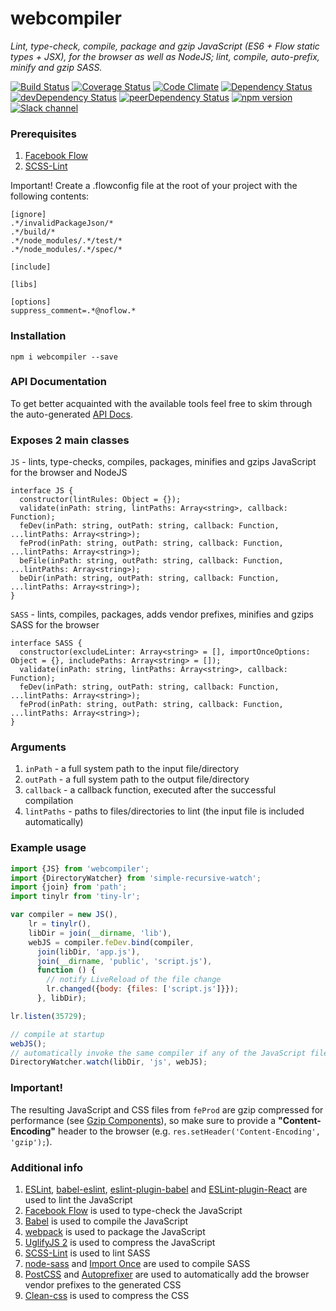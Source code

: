 # webcompiler
*Lint, type-check, compile, package and gzip JavaScript (ES6 + Flow static types + JSX), for the browser as well as
NodeJS; lint, compile, auto-prefix, minify and gzip SASS.*

[![Build Status](https://travis-ci.org/thealjey/webcompiler.svg?branch=master)](https://travis-ci.org/thealjey/webcompiler)
[![Coverage Status](https://coveralls.io/repos/thealjey/webcompiler/badge.svg?branch=master&service=github)](https://coveralls.io/github/thealjey/webcompiler?branch=master)
[![Code Climate](https://codeclimate.com/github/thealjey/webcompiler/badges/gpa.svg)](https://codeclimate.com/github/thealjey/webcompiler)
[![Dependency Status](https://david-dm.org/thealjey/webcompiler.svg)](https://david-dm.org/thealjey/webcompiler)
[![devDependency Status](https://david-dm.org/thealjey/webcompiler/dev-status.svg)](https://david-dm.org/thealjey/webcompiler#info=devDependencies)
[![peerDependency Status](https://david-dm.org/thealjey/webcompiler/peer-status.svg)](https://david-dm.org/thealjey/webcompiler#info=peerDependencies)
[![npm version](https://badge.fury.io/js/webcompiler.svg)](http://badge.fury.io/js/webcompiler)
[![Slack channel](https://img.shields.io/badge/slack-webcompiler-blue.svg)](https://webcompiler.slack.com/messages/general)

### Prerequisites

1. [Facebook Flow](http://flowtype.org/)
2. [SCSS-Lint](https://github.com/brigade/scss-lint)

Important! Create a .flowconfig file at the root of your project with the following contents:

```
[ignore]
.*/invalidPackageJson/*
.*/build/*
.*/node_modules/.*/test/*
.*/node_modules/.*/spec/*

[include]

[libs]

[options]
suppress_comment=.*@noflow.*
```

### Installation

```
npm i webcompiler --save
```

### API Documentation

To get better acquainted with the available tools feel free to skim through the auto-generated
[API Docs](https://rawgit.com/thealjey/webcompiler/master/docs/index.html).

### Exposes 2 main classes

`JS` - lints, type-checks, compiles, packages, minifies and gzips JavaScript for the browser and NodeJS

```
interface JS {
  constructor(lintRules: Object = {});
  validate(inPath: string, lintPaths: Array<string>, callback: Function);
  feDev(inPath: string, outPath: string, callback: Function, ...lintPaths: Array<string>);
  feProd(inPath: string, outPath: string, callback: Function, ...lintPaths: Array<string>);
  beFile(inPath: string, outPath: string, callback: Function, ...lintPaths: Array<string>);
  beDir(inPath: string, outPath: string, callback: Function, ...lintPaths: Array<string>);
}
```
`SASS` - lints, compiles, packages, adds vendor prefixes, minifies and gzips SASS for the browser

```
interface SASS {
  constructor(excludeLinter: Array<string> = [], importOnceOptions: Object = {}, includePaths: Array<string> = []);
  validate(inPath: string, lintPaths: Array<string>, callback: Function);
  feDev(inPath: string, outPath: string, callback: Function, ...lintPaths: Array<string>);
  feProd(inPath: string, outPath: string, callback: Function, ...lintPaths: Array<string>);
}
```

### Arguments

1. `inPath` - a full system path to the input file/directory
2. `outPath` - a full system path to the output file/directory
3. `callback` - a callback function, executed after the successful compilation
4. `lintPaths` - paths to files/directories to lint (the input file is included automatically)

### Example usage

```javascript
import {JS} from 'webcompiler';
import {DirectoryWatcher} from 'simple-recursive-watch';
import {join} from 'path';
import tinylr from 'tiny-lr';

var compiler = new JS(),
    lr = tinylr(),
    libDir = join(__dirname, 'lib'),
    webJS = compiler.feDev.bind(compiler,
      join(libDir, 'app.js'),
      join(__dirname, 'public', 'script.js'),
      function () {
        // notify LiveReload of the file change
        lr.changed({body: {files: ['script.js']}});
      }, libDir);

lr.listen(35729);

// compile at startup
webJS();
// automatically invoke the same compiler if any of the JavaScript files change
DirectoryWatcher.watch(libDir, 'js', webJS);
```

### Important!

The resulting JavaScript and CSS files from `feProd` are gzip compressed for performance
(see [Gzip Components](https://developer.yahoo.com/performance/rules.html#gzip)), so make sure to provide a
**"Content-Encoding"** header to the browser (e.g. `res.setHeader('Content-Encoding', 'gzip');`).

### Additional info

1. [ESLint](https://github.com/eslint/eslint), [babel-eslint](https://github.com/babel/babel-eslint),
[eslint-plugin-babel](https://github.com/babel/eslint-plugin-babel) and
[ESLint-plugin-React](https://github.com/yannickcr/eslint-plugin-react) are used to lint the JavaScript
2. [Facebook Flow](http://flowtype.org/) is used to type-check the JavaScript
3. [Babel](https://babeljs.io/) is used to compile the JavaScript
4. [webpack](http://webpack.github.io/) is used to package the JavaScript
5. [UglifyJS 2](https://github.com/mishoo/UglifyJS2) is used to compress the JavaScript
6. [SCSS-Lint](https://github.com/brigade/scss-lint) is used to lint SASS
7. [node-sass](https://github.com/sass/node-sass) and [Import Once](https://github.com/at-import/node-sass-import-once)
are used to compile SASS
8. [PostCSS](https://github.com/postcss/postcss) and [Autoprefixer](https://github.com/postcss/autoprefixer)
are used to automatically add the browser vendor prefixes to the generated CSS
9. [Clean-css](https://github.com/jakubpawlowicz/clean-css) is used to compress the CSS
